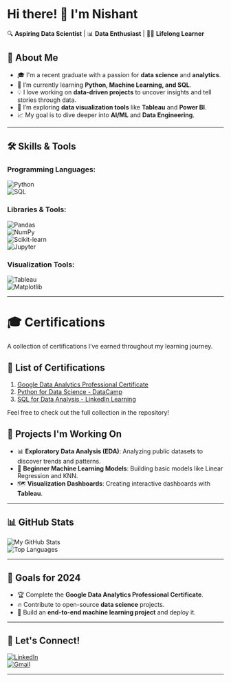 # Hi there! 👋 I'm Nishant  

🔍 **Aspiring Data Scientist** | 📊 **Data Enthusiast** | 🧑‍💻 **Lifelong Learner**  

## 🚀 About Me  
- 🎓 I'm a recent graduate with a passion for **data science** and **analytics**.
- 🌱 I’m currently learning **Python, Machine Learning, and SQL**.
- 💡 I love working on **data-driven projects** to uncover insights and tell stories through data.
- 🤔 I’m exploring **data visualization tools** like **Tableau** and **Power BI**.
- 📈 My goal is to dive deeper into **AI/ML** and **Data Engineering**.

---

## 🛠️ Skills & Tools  
### Programming Languages:  
![Python](https://img.shields.io/badge/Python-3776AB?logo=python&logoColor=white)  
![SQL](https://img.shields.io/badge/SQL-336791?logo=postgresql&logoColor=white)  

### Libraries & Tools:  
![Pandas](https://img.shields.io/badge/Pandas-150458?logo=pandas&logoColor=white)  
![NumPy](https://img.shields.io/badge/NumPy-013243?logo=numpy&logoColor=white)  
![Scikit-learn](https://img.shields.io/badge/Scikit--Learn-F7931E?logo=scikit-learn&logoColor=black)  
![Jupyter](https://img.shields.io/badge/Jupyter-F37626?logo=jupyter&logoColor=white)  

### Visualization Tools:  
![Tableau](https://img.shields.io/badge/Tableau-E97627?logo=tableau&logoColor=white)  
![Matplotlib](https://img.shields.io/badge/Matplotlib-007ACC?logoColor=white)  

---

# 🎓 Certifications  
A collection of certifications I’ve earned throughout my learning journey.  

## 📑 List of Certifications  
1. [Google Data Analytics Professional Certificate](https://github.com/nishant0851/certifications/blob/main/google_data_analytics.pdf)  
2. [Python for Data Science - DataCamp](https://github.com/nishant0851/certifications/blob/main/python_for_data_science.pdf)  
3. [SQL for Data Analysis - LinkedIn Learning](https://github.com/nishant0851/certifications/blob/main/sql_for_data_analysis.pdf)  

Feel free to check out the full collection in the repository!


## 🔭 Projects I'm Working On  
- 📊 **Exploratory Data Analysis (EDA)**: Analyzing public datasets to discover trends and patterns.  
- 🤖 **Beginner Machine Learning Models**: Building basic models like Linear Regression and KNN.  
- 🗺️ **Visualization Dashboards**: Creating interactive dashboards with **Tableau**.  

---

## 📊 GitHub Stats  
![My GitHub Stats](https://github-readme-stats.vercel.app/api?username=nishant0851&show_icons=true&theme=radical)  
![Top Languages](https://github-readme-stats.vercel.app/api/top-langs/?username=nishant0851&layout=compact&theme=radical)  

---

## 🎯 Goals for 2024  
- 🏆 Complete the **Google Data Analytics Professional Certificate**.  
- 🔥 Contribute to open-source **data science** projects.  
- 🚀 Build an **end-to-end machine learning project** and deploy it.  

---

## 💬 Let's Connect!  
[![LinkedIn](https://img.shields.io/badge/LinkedIn-0077B5?logo=linkedin)](https://www.linkedin.com/in/nishant0851/)  
[![Gmail](https://img.shields.io/badge/Gmail-D14836?logo=gmail&logoColor=white)](mailto:sharmanishant235@gmail.com)

---

